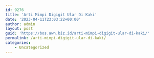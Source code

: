 ```yaml
---
id: 9276
title: 'Arti Mimpi Digigit Ular Di Kaki'
date: '2023-04-11T23:03:22+00:00'
author: admin
layout: post
guid: 'https://bos.awn.biz.id/arti-mimpi-digigit-ular-di-kaki/'
permalink: /arti-mimpi-digigit-ular-di-kaki/
categories:
    - Uncategorized
---
```


